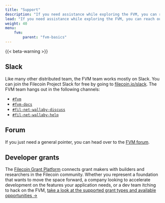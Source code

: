 ```yaml
---
title: "Support"
description: "If you need assistance while exploring the FVM, you can reach out to the team and community using the links on this page. Since the FVM project is still in it's early phases, you should expect these links to change over time."
lead: "If you need assistance while exploring the FVM, you can reach out to the team and community using the links on this page. Since the FVM project is still in it's early phases, you should expect these links to change over time."
weight: 40
menu:
    fvm:
        parent: "fvm-basics"
---
```


{{< beta-warning >}}

## Slack

Like many other distributed team, the FVM team works mostly on Slack. You can join the Filecoin Project Slack for free by going to [filecoin.io/slack](https://filecoin.io/slack/). The FVM team hangs out in the following channels:

- [`#fvm`](https://filecoinproject.slack.com/archives/C029MT4PQB1)
- [`#fvm-docs`](https://filecoinproject.slack.com/archives/C03MDFERKMJ)
- [`#fil-net-wallaby-discuss`](https://filecoinproject.slack.com/archives/C03KGBTJ0BY)
- [`#fil-net-wallaby-help`](https://filecoinproject.slack.com/archives/C03KGBVJCKG)

## Forum

If you just need a general pointer, you can head over to the [FVM forum](https://fvm-forum.filecoin.io).

## Developer grants

The [Filecoin Grant Platform](https://github.com/filecoin-project/devgrants) connects grant makers with builders and researchers in the Filecoin community. Whether you represent a foundation that wants to move the space forward, a company looking to accelerate development on the features your application needs, or a dev team itching to hack on the FVM, [take a look at the supported grant types and available opportunities →](https://github.com/filecoin-project/devgrants)
